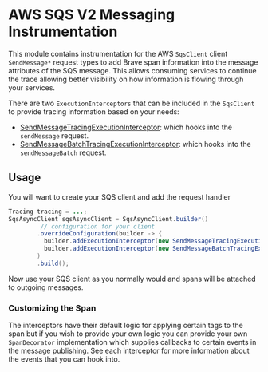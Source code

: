 # AWS SQS V2 Messaging Instrumentation

This module contains instrumentation for the AWS `SqsClient` client `SendMessage*` request types
to add Brave span information into the message attributes of the SQS message.  This allows
consuming services to continue the trace allowing better visibility on how information is
flowing through your services.

There are two `ExecutionInterceptors` that can be included in the `SqsClient` to provide tracing
information based on your needs:
- [SendMessageTracingExecutionInterceptor](./src/main/java/brave/instrumentation/aws/sqs/SendMessageTracingExecutionInterceptor.java):
which hooks into the `sendMessage` request.
-  [SendMessageBatchTracingExecutionInterceptor](./src/main/java/brave/instrumentation/aws/sqs/SendMessageBatchTracingExecutionInterceptor.java):
which hooks into the `sendMessageBatch` request.

## Usage

You will want to create your SQS client and add the request handler

```java
Tracing tracing = ...;
SqsAsyncClient sqsAsyncClient = SqsAsyncClient.builder()
         // configuration for your client
        .overrideConfiguration(builder -> {
          builder.addExecutionInterceptor(new SendMessageTracingExecutionInterceptor(tracing));
          builder.addExecutionInterceptor(new SendMessageBatchTracingExecutionInterceptor(tracing));
        )
        .build();
```

Now use your SQS client as you normally would and spans will be attached to outgoing messages.

### Customizing the Span
The interceptors have their default logic for applying certain tags to the span but if you wish
to provide your own logic you can provide your own `SpanDecorator` implementation which supplies
callbacks to certain events in the message publishing. See each interceptor for more information
about the events that you can hook into.

